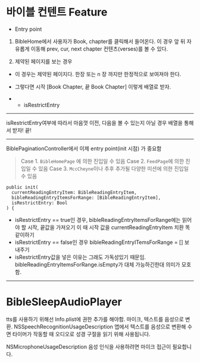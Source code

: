 #  바이블 컨텐트 Feature

- Entry point

1. BibleHome에서 사용자가 Book, chapter를 클릭해서 들어온다.
  이 경우 앞 뒤 자유롭게 이동해 prev, cur, next chapter 컨텐츠(verses)를 볼 수 있다.
  
2. 제약된 페이지를 보는 경우
  - 이 경우는 제약된 페이지다. 한장 또는 n 장 까지만 한정적으로 보여져야 한다.
  
  - 그렇다면 시작 [Book Chapter, 끝 Book Chapter] 이렇게 배열로 받자.
  - + isRestrictEntry
  
---

isRestrictEntry여부에 따라서 마음껏 이전, 다음을 볼 수 있는지 아닐 경우 배열을 통해서 받자! 
끝!

---

BiblePaginationController에서 이제 entry point(init 시점) 가 중요함

> Case 1. `BibleHomePage` 에 의한 진입일  수 있음
> Case 2. `FeedPage`에 의한 진입일 수 있음
> Case 3. `MccCheyne`이나 추후 추가될 다양한 미션에 의한 진입일 수 있음


```
public init(
  currentReadingEntryItem: BibleReadingEntryItem,
  bibleReadingEntryItemsForRange: [BibleReadingEntryItem],
  isRestrictEntry: Bool
) {
```

- isRestrictEntry == true인 경우, bibleReadingEntryItemsForRange에는 읽어야 할
    시작, 끝값을 가져오기 이 때 시작 값을 currentReadingEntryItem 치환 똑같이하기
- isRestrictEntry == false인 경우 bibleReadingEntryITemsForRange = [] 보내주기
- isRestrictEntry값을 넣은 이유는 그래도 가독성있기 때문임. bibleReadingEntryItemsForRange.isEmpty가 대체 가능하긴한대 의미가 모호함.

---

# BibleSleepAudioPlayer

tts를 사용하기 위해선 Info.plist에 권한 추가를 해야함.
마이크, 텍스트를 음성으로 변환.
<key>NSSpeechRecognitionUsageDescription</key>
<string>앱에서 텍스트를 음성으로 변환해 수면 타이머가 작동할 때 오디오로 성경 구절을 읽기 위해 사용됩니다.</string>

<key>NSMicrophoneUsageDescription</key>
<string>음성 인식을 사용하려면 마이크 접근이 필요합니다.</string>
